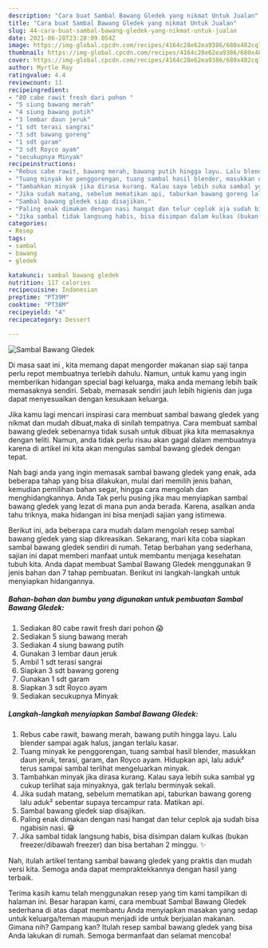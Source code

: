 ```yaml
---
description: "Cara buat Sambal Bawang Gledek yang nikmat Untuk Jualan"
title: "Cara buat Sambal Bawang Gledek yang nikmat Untuk Jualan"
slug: 44-cara-buat-sambal-bawang-gledek-yang-nikmat-untuk-jualan
date: 2021-06-28T23:28:09.054Z
image: https://img-global.cpcdn.com/recipes/4164c28e62ea9386/680x482cq70/sambal-bawang-gledek-foto-resep-utama.jpg
thumbnail: https://img-global.cpcdn.com/recipes/4164c28e62ea9386/680x482cq70/sambal-bawang-gledek-foto-resep-utama.jpg
cover: https://img-global.cpcdn.com/recipes/4164c28e62ea9386/680x482cq70/sambal-bawang-gledek-foto-resep-utama.jpg
author: Myrtle Ray
ratingvalue: 4.4
reviewcount: 11
recipeingredient:
- "80 cabe rawit fresh dari pohon "
- "5 siung bawang merah"
- "4 siung bawang putih"
- "3 lembar daun jeruk"
- "1 sdt terasi sangrai"
- "3 sdt bawang goreng"
- "1 sdt garam"
- "3 sdt Royco ayam"
- "secukupnya Minyak"
recipeinstructions:
- "Rebus cabe rawit, bawang merah, bawang putih hingga layu. Lalu blender sampai agak halus, jangan terlalu kasar."
- "Tuang minyak ke penggorengan, tuang sambal hasil blender, masukkan daun jeruk, terasi, garam, dan Royco ayam. Hidupkan api, lalu aduk² terus sampai sambal terlihat mengeluarkan minyak."
- "Tambahkan minyak jika dirasa kurang. Kalau saya lebih suka sambal yg cukup terlihat saja minyaknya, gak terlalu berminyak sekali."
- "Jika sudah matang, sebelum mematikan api, taburkan bawang goreng lalu aduk² sebentar supaya tercampur rata. Matikan api."
- "Sambal bawang gledek siap disajikan."
- "Paling enak dimakan dengan nasi hangat dan telur ceplok aja sudah bisa ngabisin nasi. 😁"
- "Jika sambal tidak langsung habis, bisa disimpan dalam kulkas (bukan freezer/dibawah freezer) dan bisa bertahan 2 minggu. ✨"
categories:
- Resep
tags:
- sambal
- bawang
- gledek

katakunci: sambal bawang gledek 
nutrition: 117 calories
recipecuisine: Indonesian
preptime: "PT39M"
cooktime: "PT38M"
recipeyield: "4"
recipecategory: Dessert

---
```



![Sambal Bawang Gledek](https://img-global.cpcdn.com/recipes/4164c28e62ea9386/680x482cq70/sambal-bawang-gledek-foto-resep-utama.jpg)

Di masa  saat ini , kita memang dapat mengorder makanan siap saji tanpa perlu repot membuatnya terlebih dahulu. Namun, untuk kamu yang ingin memberikan hidangan special bagi keluarga, maka anda memang lebih baik memasaknya sendiri. Sebab, memasak sendiri jauh lebih higienis dan juga dapat menyesuaikan dengan kesukaan keluarga.

Jika kamu lagi mencari inspirasi cara membuat sambal bawang gledek yang nikmat dan mudah dibuat,maka di sinilah tempatnya. Cara membuat sambal bawang gledek  sebenarnya tidak susah untuk dibuat jika kita memasaknya dengan teliti. Namun, anda tidak perlu risau akan gagal dalam membuatnya 
karena di artikel ini kita akan mengulas sambal bawang gledek dengan tepat.  



Nah bagi anda yang ingin memasak sambal bawang gledek yang enak, ada beberapa tahap yang bisa dilakukan, mulai dari memilih jenis bahan, kemudian pemilihan bahan segar, hingga cara mengolah dan menghidangkannya. Anda Tak perlu pusing jika mau menyiapkan sambal bawang gledek yang lezat di mana pun anda berada. Karena, asalkan anda  tahu triknya, maka hidangan ini bisa menjadi sajian yang istimewa.

Berikut ini, ada beberapa cara mudah dalam mengolah resep sambal bawang gledek yang siap dikreasikan. Sekarang, mari kita coba siapkan sambal bawang gledek sendiri di rumah. Tetap berbahan yang sederhana, sajian ini dapat memberi manfaat untuk membantu menjaga kesehatan tubuh kita. Anda dapat membuat Sambal Bawang Gledek menggunakan 9 jenis bahan dan 7 tahap pembuatan. Berikut ini langkah-langkah untuk menyiapkan hidangannya.

<!--inarticleads1-->

##### Bahan-bahan dan bumbu yang digunakan untuk pembuatan Sambal Bawang Gledek:

1. Sediakan 80 cabe rawit fresh dari pohon 😱
1. Sediakan 5 siung bawang merah
1. Sediakan 4 siung bawang putih
1. Gunakan 3 lembar daun jeruk
1. Ambil 1 sdt terasi sangrai
1. Siapkan 3 sdt bawang goreng
1. Gunakan 1 sdt garam
1. Siapkan 3 sdt Royco ayam
1. Sediakan secukupnya Minyak




<!--inarticleads2-->

##### Langkah-langkah menyiapkan Sambal Bawang Gledek:

1. Rebus cabe rawit, bawang merah, bawang putih hingga layu. Lalu blender sampai agak halus, jangan terlalu kasar.
1. Tuang minyak ke penggorengan, tuang sambal hasil blender, masukkan daun jeruk, terasi, garam, dan Royco ayam. Hidupkan api, lalu aduk² terus sampai sambal terlihat mengeluarkan minyak.
1. Tambahkan minyak jika dirasa kurang. Kalau saya lebih suka sambal yg cukup terlihat saja minyaknya, gak terlalu berminyak sekali.
1. Jika sudah matang, sebelum mematikan api, taburkan bawang goreng lalu aduk² sebentar supaya tercampur rata. Matikan api.
1. Sambal bawang gledek siap disajikan.
1. Paling enak dimakan dengan nasi hangat dan telur ceplok aja sudah bisa ngabisin nasi. 😁
1. Jika sambal tidak langsung habis, bisa disimpan dalam kulkas (bukan freezer/dibawah freezer) dan bisa bertahan 2 minggu. ✨




Nah, itulah artikel tentang  sambal bawang gledek  yang praktis dan mudah versi kita. Semoga anda dapat mempraktekkannya dengan hasil yang terbaik. 

Terima kasih kamu telah menggunakan resep yang tim kami tampilkan di halaman ini. Besar harapan kami, cara membuat  Sambal Bawang Gledek sederhana di atas dapat membantu Anda menyiapkan masakan yang sedap untuk keluarga/teman maupun menjadi ide untuk berjualan makanan. Gimana nih? Gampang kan? Itulah resep sambal bawang gledek yang bisa Anda lakukan di rumah. Semoga bermanfaat dan selamat mencoba!

